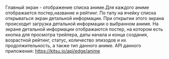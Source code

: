 Главный экран - отображение списка аниме.Для каждого аниме отображается постер,название и рейтинг.
По тапу на ячейку списка открываться экран детальной информации. При открытии этого экрана происходит загрузка детальной информации о выбранном аниме.
На экране детальной информации отображаются постер, на котором есть кнопка для просмотра трейлера, даты начала и конца создания, возрастной рейтинг, статус, количество эпизодов и их продолжительность, а также тип данного аниме.
API данного приложения: https://kitsu.io/api/edge/anime
